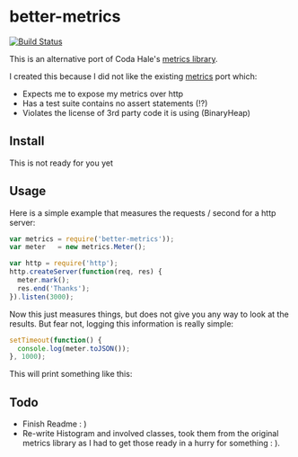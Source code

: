 # better-metrics

[![Build Status](https://secure.travis-ci.org/felixge/node-better-metrics.png)](http://travis-ci.org/felixge/node-better-metrics)

This is an alternative port of Coda Hale's [metrics library][codametrics].

I created this because I did not like the existing [metrics][existingmetrics]
port which:

* Expects me to expose my metrics over http
* Has a test suite contains no assert statements (!?)
* Violates the license of 3rd party code it is using (BinaryHeap)

[codametrics]:  https://github.com/codahale/metrics
[existingmetrics]: https://github.com/mikejihbe/metrics

## Install

This is not ready for you yet

## Usage

Here is a simple example that measures the requests / second for a http server:

```js
var metrics = require('better-metrics'));
var meter   = new metrics.Meter();

var http = require('http');
http.createServer(function(req, res) {
  meter.mark();
  res.end('Thanks');
}).listen(3000);
```

Now this just measures things, but does not give you any way to look at the
results. But fear not, logging this information is really simple:

```js
setTimeout(function() {
  console.log(meter.toJSON());
}, 1000);
```

This will print something like this:

## Todo

* Finish Readme : )
* Re-write Histogram and involved classes, took them from the original metrics
  library as I had to get those ready in a hurry for something : ).
